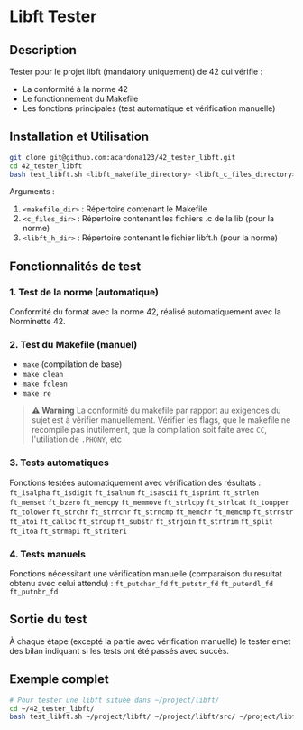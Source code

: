 # Libft Tester

## Description
Tester pour le projet libft (mandatory uniquement) de 42 qui vérifie :
- La conformité à la norme 42
- Le fonctionnement du Makefile
- Les fonctions principales (test automatique et vérification manuelle)

## Installation et  Utilisation
```bash
git clone git@github.com:acardona123/42_tester_libft.git
cd 42_tester_libft
bash test_libft.sh <libft_makefile_directory> <libft_c_files_directory> <libft_h_directory>
```
Arguments :
1. `<makefile_dir>` : Répertoire contenant le Makefile
2. `<c_files_dir>` : Répertoire contenant les fichiers .c de la lib (pour la norme)
3. `<libft_h_dir>` : Répertoire contenant le fichier libft.h (pour la norme)

## Fonctionnalités de test

### 1. Test de la norme (automatique)
Conformité du format avec la norme 42, réalisé automatiquement avec la Norminette 42.

### 2. Test du Makefile (manuel)
- `make` (compilation de base)
- `make clean`
- `make fclean` 
- `make re`
> **⚠️ Warning**
> La conformité du makefile par rapport au exigences du sujet est à vérifier manuellement.
> Vérifier les flags, que le makefile ne recompile pas inutilement, que la compilation soit faite avec `CC`, l'utiliation de `.PHONY`, etc

### 3. Tests automatiques
Fonctions testées automatiquement avec vérification des résultats :
`ft_isalpha` `ft_isdigit` `ft_isalnum` `ft_isascii` `ft_isprint` `ft_strlen` `ft_memset` `ft_bzero` `ft_memcpy` `ft_memmove` `ft_strlcpy` `ft_strlcat` `ft_toupper` `ft_tolower` `ft_strchr` `ft_strrchr` `ft_strncmp` `ft_memchr` `ft_memcmp` `ft_strnstr` `ft_atoi` `ft_calloc` `ft_strdup` `ft_substr` `ft_strjoin` `ft_strtrim` `ft_split` `ft_itoa` `ft_strmapi` `ft_striteri`

### 4. Tests manuels
Fonctions nécessitant une vérification manuelle (comparaison du resultat obtenu avec celui attendu) :
`ft_putchar_fd` `ft_putstr_fd` `ft_putendl_fd` `ft_putnbr_fd`

## Sortie du test
À chaque étape (excepté la partie avec vérification manuelle) le tester emet des bilan indiquant si les tests ont été passés avec succès.

## Exemple complet
```bash
# Pour tester une libft située dans ~/project/libft/
cd ~/42_tester_libft/
bash test_libft.sh ~/project/libft/ ~/project/libft/src/ ~/project/libft/includes/
```